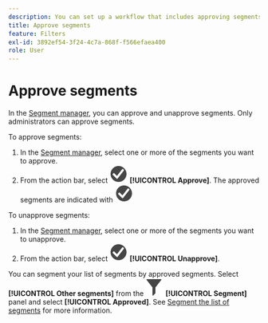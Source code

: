 ```yaml
---
description: You can set up a workflow that includes approving segments for various levels of application, for specific departments or groups, and consistent with reporting policies.
title: Approve segments
feature: Filters
exl-id: 3892ef54-3f24-4c7a-868f-f566efaea400
role: User
---
```

# Approve segments

In the [Segment manager](manage-filters.md), you can approve and unapprove segments. Only administrators can approve segments.

To approve segments:

1. In the [Segment manager](manage-filters.md), select one or more of the segments you want to approve.
1. From the action bar, select ![CheckmarkCircle](/help/assets/icons/CheckmarkCircle.svg) **[!UICONTROL Approve]**. The approved segments are indicated with ![CheckmarkCircle](/help/assets/icons/CheckmarkCircle.svg)
   
To unapprove segments:

1. In the [Segment manager](manage-filters.md), select one or more of the segments you want to unapprove.
1. From the action bar, select ![CheckmarkCircle](/help/assets/icons/CheckmarkCircle.svg) **[!UICONTROL Unapprove]**.
   

You can segment your list of segments by approved segments. Select **[!UICONTROL Other segments]** from the ![Segment](/help/assets/icons/Filter.svg) **[!UICONTROL Segment]** panel and select **[!UICONTROL Approved]**. See [Segment the list of segments](/help/components/filters/filters-filter.md) for more information.
